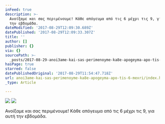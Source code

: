 ```yaml
---
inFeed: true
description: >-
  Ανοίξαμε και σας περιμένουμε! Kάθε απόγευμα από τις 6 μέχρι τις 9, για αυτή
  την εβδομάδα.
dateModified: '2017-08-29T12:09:30.689Z'
datePublished: '2017-08-29T12:09:33.307Z'
title: ''
author: []
publisher: {}
via: {}
sourcePath: >-
  _posts/2017-08-29-anoi3ame-kai-sas-perimenoyme-ka8e-apogeyma-apo-tis-6-mexri.md
hasPage: true
starred: false
datePublishedOriginal: '2017-08-29T11:54:47.718Z'
url: anoi3ame-kai-sas-perimenoyme-ka8e-apogeyma-apo-tis-6-mexri/index.html
_type: Article

---
```

![](https://the-grid-user-content.s3-us-west-2.amazonaws.com/5a3bcace-fa7f-476d-bed6-4f32ed797547.png)
![](https://the-grid-user-content.s3-us-west-2.amazonaws.com/9c406b6a-fc39-4446-9aa2-f5e83850cb2e.jpg)

Ανοίξαμε και σας περιμένουμε! Kάθε απόγευμα από τις 6 μέχρι τις 9, για αυτή την εβδομάδα.